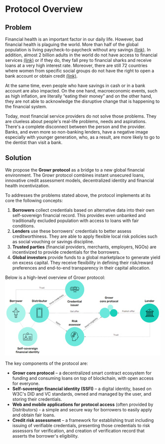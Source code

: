 # Protocol Overview

## Problem
Financial health is an important factor in our daily life. However, bad financial health is plaguing the world. More than half of the global population is living paycheck-to-paycheck without any savings [(link)](https://globalﬁndex.worldbank.org/sites/globalﬁndex/ﬁles/chapters/2017%20Findex%20full%20report_chapter5.pdf). In addition, almost 2 billion adults in the world do not have access to financial services [(link)](https://ufa.worldbank.org/en/ufa) or if they do, they  fall prey to financial sharks and receive loans at a very high interest rate. Moreover, there are still 72 countries where women from specific social groups do not have the right to open a bank account or obtain credit [(link)](https://www3.weforum.org/docs/WEF_GGGR_2020.pdf).

At the same time, even people who have savings in cash or in a bank account are also impacted. On the one hand, macroeconomic events, such as high inflation, are literally “eating their money” and on the other hand, they are not able to acknowledge the disruptive change that is happening to the financial system.

Today, most financial service providers do not solve those problems. They are clueless about people's real-life problems, needs and aspirations. There's a complete disconnect between the person and the provider. Banks, and even more so non-banking lenders, have a negative image especially with younger generation, who, as a result, are more likely to go to the dentist than visit a bank.

## Solution
We propose the **Growr protocol** as a bridge to a new global financial environment. The Growr protocol combines instant unsecured loans, innovative credit assessment models, decentralized identity and financial health incentivization.

To addresses the problems stated above, the protocol implements at its core the following concepts:
1. **Borrowers** collect credentials based on alternative data into their own self-sovereign financial record. This provides even unbanked and traditionally excluded population with access to loans with fair conditions.
2. **Lenders** use these borrowers' credentials to better assess creditworthiness. They are able to apply flexible local risk policies such as social vouching or savings discipline.
3. **Trusted parties** (financial providers, merchants, employers, NGOs) are incentivized to provide credentials for the borrowers.
4. **Global investors** provide funds to a global marketplace to generate yield on excess capital. They receive flexibility in defining their risk/reward preferences and end-to-end transparency in their capital allocation.

Below is a high-level overview of Growr protocol:
![How it works](../images/growr-how-it-works.png)

The key components of the protocol are: 
- **Growr core protocol** – a decentralized smart contract ecosystem for funding and consuming loans on top of blockchain, with open access for everyone.
- **Self-sovereign financial identity (SSFI)** – a digital identity, based on W3C's DID and VC standards, owned and managed by the user, and storing their credentials.
- **Web and mobile applications for protocol access** (often provided by Distributors) - a simple and secure way for borrowers to easily apply and obtain fair loans.
- **Credit risk assessment** – a framework for establishing trust including issuing of verifiable credentials, presenting those credentials to risk assessors for verification, and creation of verification record that asserts the borrower's eligibility.

  



